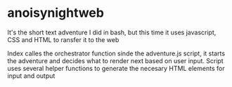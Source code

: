 # anoisynightweb
It's the short text adventure I did in bash, but this time it uses javascript, CSS and HTML to ransfer it to the web

Index calles the orchestrator function sinde the adventure.js script, it starts the adventure and decides what to render next based on user input.
Script uses several helper functions to generate the necesary HTML elements for input and output
